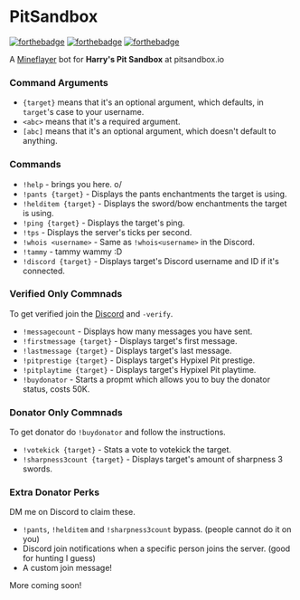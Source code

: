 # PitSandbox
[![forthebadge](https://forthebadge.com/images/badges/made-with-javascript.svg)](https://forthebadge.com)
[![forthebadge](https://forthebadge.com/images/badges/mom-made-pizza-rolls.svg)](https://forthebadge.com)
[![forthebadge](https://forthebadge.com/images/badges/you-didnt-ask-for-this.svg)](https://forthebadge.com)

A [Mineflayer](https://github.com/PrismarineJS/mineflayer) bot for **Harry's Pit Sandbox** at pitsandbox.io

### Command Arguments
- `{target}` means that it's an optional argument, which defaults, in `target`'s case to your username.
- `<abc>` means that it's a required argument.
- `[abc]` means that it's an optional argument, which doesn't default to anything.

### Commands
- `!help` - brings you here. o/
- `!pants {target}` - Displays the pants enchantments the target is using.
- `!helditem {target}` - Displays the sword/bow enchantments the target is using.
- `!ping {target}` - Displays the target's ping.
- `!tps` - Displays the server's ticks per second.
- `!whois <username>` - Same as `!whois<username>` in the Discord.
- `!tammy` - tammy wammy :D
- `!discord {target}` - Displays target's Discord username and ID if it's connected.

### Verified Only Commnads
To get verified join the [Discord](https://discord.gg/Z2Hw86n5xu) and `-verify`.
- `!messagecount` - Displays how many messages you have sent.
- `!firstmessage {target}` - Displays target's first message.
- `!lastmessage {target}` - Displays target's last message.
- `!pitprestige {target}` - Displays target's Hypixel Pit prestige.
- `!pitplaytime {target}` - Displays target's Hypixel Pit playtime.
- `!buydonator` - Starts a propmt which allows you to buy the donator status, costs 50K.

### Donator Only Commnads
To get donator do `!buydonator` and follow the instructions.
- `!votekick {target}` - Stats a vote to votekick the target.
- `!sharpness3count {target}` - Displays target's amount of sharpness 3 swords.

### Extra Donator Perks
DM me on Discord to claim these. 
- `!pants`, `!helditem` and `!sharpness3count` bypass. (people cannot do it on you)
- Discord join notifications when a specific person joins the server. (good for hunting I guess)
- A custom join message!

More coming soon!